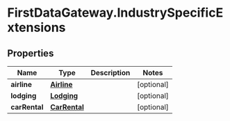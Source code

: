 # FirstDataGateway.IndustrySpecificExtensions

## Properties
Name | Type | Description | Notes
------------ | ------------- | ------------- | -------------
**airline** | [**Airline**](Airline.md) |  | [optional] 
**lodging** | [**Lodging**](Lodging.md) |  | [optional] 
**carRental** | [**CarRental**](CarRental.md) |  | [optional] 


